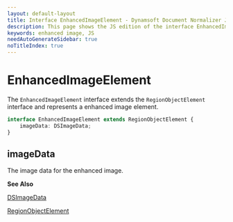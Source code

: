 ```yaml
---
layout: default-layout
title: Interface EnhancedImageElement - Dynamsoft Document Normalizer JS Edition API Reference
description: This page shows the JS edition of the interface EnhancedImageElement.
keywords: enhanced image, JS
needAutoGenerateSidebar: true
noTitleIndex: true
---
```


# EnhancedImageElement

The `EnhancedImageElement` interface extends the `RegionObjectElement` interface and represents a enhanced image element.

```ts
interface EnhancedImageElement extends RegionObjectElement {
    imageData: DSImageData;
}
```

## imageData

The image data for the enhanced image.

**See Also**

[DSImageData](https://www.dynamsoft.com/capture-vision/docs/web/programming/javascript/api-reference/core/basic-structures/ds-image-data.html)

[RegionObjectElement](https://www.dynamsoft.com/capture-vision/docs/web/programming/javascript/api-reference/core/intermediate-results/region-object-element.html)

